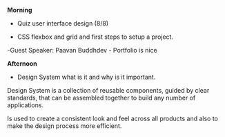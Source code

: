 **Morning**

 - Quiz user interface design (8/8)

 - CSS flexbox and grid and first steps to setup a project.

 -Guest Speaker: Paavan Buddhdev - Portfolio is nice

 **Afternoon**

 - Design System what is it and why is it important.

  Design System is a collection of reusable components, guided by clear standards, that can be assembled together to build any number of applications.

  Is used to create a consistent look and feel across all products and also to make the design process more efficient.


